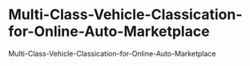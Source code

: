 # Multi-Class-Vehicle-Classication-for-Online-Auto-Marketplace
Multi-Class-Vehicle-Classication-for-Online-Auto-Marketplace
